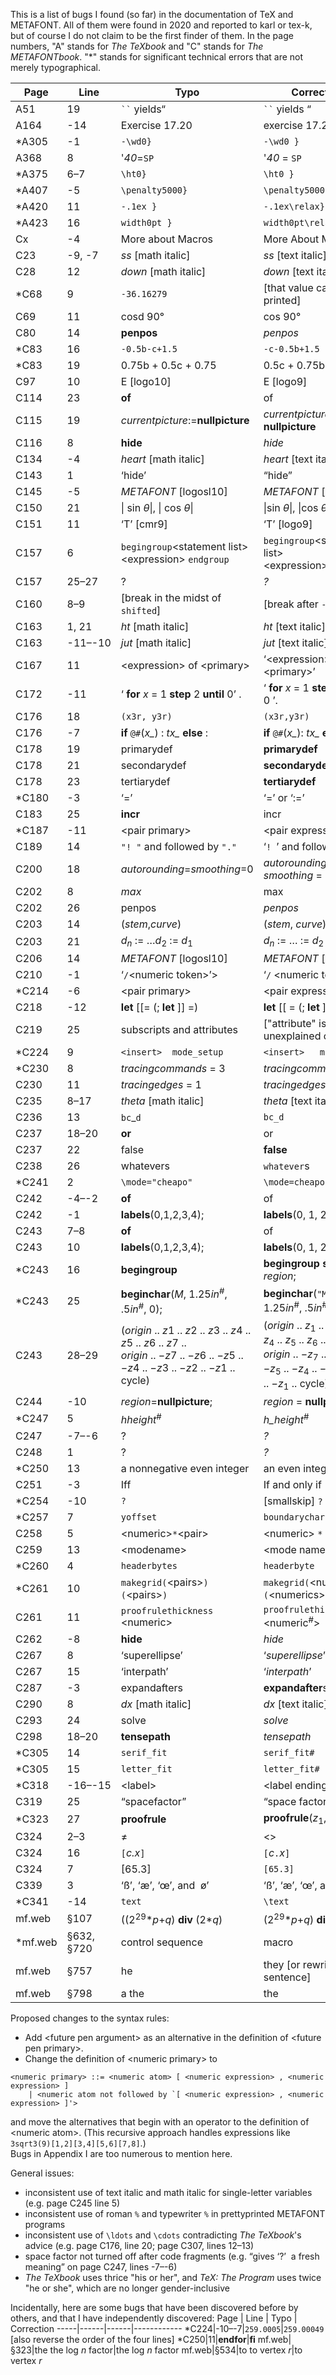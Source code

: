 This is a list of bugs I found (so far) in the documentation of TeX and METAFONT. All of them were found in 2020 and reported to karl or tex-k, but of course I do not claim to be the first finder of them. In the page numbers, "A" stands for _The TeXbook_ and "C" stands for _The METAFONTbook_. "\*" stands for significant technical errors that are not merely typographical.

Page | Line | Typo | Correction
-----|------|------|------------
A51|19|<code>``</code> yields“|<code>``</code> yields “
A164|-14|Exercise 17.20|exercise 17.20
\*A305|-1|`-\wd0}`|`-\wd0 }`
A368|8|'*40*=`SP`|'*40* = `SP`
\*A375|6–7|`\ht0}`|`\ht0 }`
\*A407|-5|`\penalty5000}`|`\penalty5000 }`
\*A420|11|`-.1ex }`|`-.1ex\relax}`
\*A423|16|`width0pt }`|`width0pt\relax}`
Cx|-4|More about Macros|More About Macros
C23|-9, -7|*ss* [math italic]|*ss* [text italic]
C28|12|*down* [math italic]|*down* [text italic]
\*C68|9|`-36.16279`|[that value can't be printed]
C69|11|cosd 90°|cos 90°
C80|14|**penpos**|*penpos*
\*C83|16|`-0.5b-c+1.5`|`-c-0.5b+1.5`
\*C83|19|0.75b + 0.5c + 0.75|0.5c + 0.75b + 0.75
C97|10|E [logo10]|E [logo9]
C114|23|**of**|of
C115|19|*currentpicture*:=**nullpicture**|*currentpicture* := **nullpicture**
C116|8|**hide**|*hide*
C134|-4|*heart* [math italic]|*heart* [text italic]
C143|1|‘hide’|“hide”
C145|-5|*METAFONT* [logosl10]|*METAFONT* [logosl9]
C150|21|\| sin *θ*\|, \| cos *θ*\||\|sin *θ*\|, \|cos *θ*\|
C151|11|‘T’ [cmr9]|‘T’ [logo9]
C157|6|`begingroup`\<statement list\>\<expression\> `endgroup`|`begingroup`\<statement list\>\<expression\>`endgroup`
C157|25–27|?|*?*
C160|8–9|[break in the midst of `shifted`]|[break after `->`]
C163|1, 21|*ht* [math italic]|*ht* [text italic]
C163|-11–-10|*jut* [math italic]|*jut* [text italic]
C167|11|\<expression\> of \<primary\>|‘\<expression\> of \<primary\>’
C172|-11|‘ **for** *x* = 1 **step** 2 **until** 0’ .|‘ **for** *x* = 1 **step** 2 **until** 0 ’.
C176|18|`(x3r, y3r)`|`(x3r,y3r)`
C176|-7|**if** `@#`(*x_*) : *tx_* **else** :|**if** `@#`(*x_*): *tx_* **else**:
C178|19|primarydef|**primarydef**
C178|21|secondarydef|**secondarydef**
C178|23|tertiarydef|**tertiarydef**
\*C180|-3|‘=’|‘=’ or ‘:=’
C183|25|**incr**|incr
\*C187|-11|\<pair primary\>|\<pair expression\>
C189|14|`"! "` and followed by `"."`|‘`! `’ and followed by ‘`.`’
C200|18|*autorounding*=*smoothing*=0|*autorounding* = *smoothing* = 0
C202|8|*max*|max
C202|26|penpos|*penpos*
C203|14|(*stem*,*curve*)|(*stem*, *curve*)
C203|21|*d*<sub>*n*</sub> := …*d*<sub>2</sub> := *d*<sub>1</sub>|*d*<sub>*n*</sub> := … := *d*<sub>2</sub> := *d*<sub>1</sub>
C206|14|*METAFONT* [logosl10]|*METAFONT* [logosl9]
C210|-1|‘`/`\<numeric token\>’\>|‘`/` \<numeric token\>’ \>
\*C214|-6|\<pair primary\>|\<pair expression\>
C218|-12|**let** [[= (; **let** ]] =)|**let** [[ = (; **let** ]] = )
C219|25|subscripts and attributes|["attribute" is an unexplained concept]
\*C224|9|<code>&lt;insert&gt;&nbsp;&nbsp;mode_setup</code>|<code>&lt;insert&gt;&nbsp;&nbsp;&nbsp;mode_setup</code>
\*C230|8|*tracingcommands* = 3|*tracingcommands* ≥ 3
C230|11|*tracingedges* = 1|*tracingedges* := 1
C235|8–17|*theta* [math italic]|*theta* [text italic]
C236|13|`bc`\_`d`|`bc_d`
C237|18–20|**or**|or
C237|22|false|**false**
C238|26|whatevers|`whatever`s
\*C241|2|`\mode="cheapo"`|`\mode=cheapo`
C242|-4–-2|**of**|of
C242|-1|**labels**(0,1,2,3,4);|**labels**(0, 1, 2, 3, 4);
C243|7–8|**of**|of
C243|10|**labels**(0,1,2,3,4);|**labels**(0, 1, 2, 3, 4);
\*C243|16|**begingroup**|**begingroup** **save** *region*;
\*C243|25|**beginchar**(*M*, 1.25*in*<sup>#</sup>, .5*in*<sup>#</sup>, 0);|**beginchar**(`"M"`, 1.25*in*<sup>#</sup>, .5*in*<sup>#</sup>, 0);
C243|28–29|(*origin* .. *z*1 .. *z*2 .. *z*3 .. *z*4 .. *z*5 .. *z*6 .. *z*7 ..<br>*origin* .. −*z*7 .. −*z*6 .. −*z*5 .. −*z*4 .. −*z*3 .. −*z*2 .. −*z*1 .. cycle)|(*origin* .. *z*<sub>1</sub> .. *z*<sub>2</sub> .. *z*<sub>3</sub> .. *z*<sub>4</sub> .. *z*<sub>5</sub> .. *z*<sub>6</sub> .. *z*<sub>7</sub> ..<br>*origin* .. −*z*<sub>7</sub> .. −*z*<sub>6</sub> .. −*z*<sub>5</sub> .. −*z*<sub>4</sub> .. −*z*<sub>3</sub> .. −*z*<sub>2</sub> .. −*z*<sub>1</sub> .. cycle)
C244|-10|*region*=**nullpicture**;|*region* = **nullpicture**;
\*C247|5|*hheight*<sup>#</sup>|*h_height*<sup>#</sup>
C247|-7–-6|?|*?*
C248|1|?|*?*
\*C250|13|a nonnegative even integer|an even integer
C251|-3|Iff|If and only if
\*C254|-10|`?`|[smallskip] `?`
\*C257|7|`yoffset`|`boundarychar`
C258|5|\<numeric\>`*`\<pair\>|\<numeric\> `*` \<pair\>
C259|13|\<modename\>|\<mode name\>
\*C260|4|`headerbytes`|`headerbyte`
\*C261|10|`makegrid(`\<pairs\>`)(`\<pairs\>`)`|`makegrid(`\<numerics\>`)(`\<numerics\>`)`
C261|11|`proofrulethickness` \<numeric\>|`proofrulethickness` \<numeric<sup>#</sup>\>
C262|-8|**hide**|*hide*
C267|8|‘superellipse’|‘*superellipse*’
C267|15|‘interpath’|‘*interpath*’
C287|-3|expandafters|**expandafter**s
C290|8|*dx* [math italic]|*dx* [text italic]
C293|24|solve|*solve*
C298|18–20|**tensepath**|*tensepath*
\*C305|14|`serif_fit`|`serif_fit#`
\*C305|15|`letter_fit`|`letter_fit#`
\*C318|-16–-15|\<label\>|\<label ending with `:`\>
C319|25|“spacefactor”|“space factor”
\*C323|27|**proofrule**|**proofrule**(*z*<sub>1</sub>, *z*<sub>2</sub>)
C324|2–3|≠|\<\>
C324|16|`[`*c.x*`]`|`[`*c*`.`*x*`]`
C324|7|[65.3]|`[65.3]`
C339|3|‘ß’, ‘æ’, ‘œ’, and &nbsp;ø’|‘ß’, ‘æ’, ‘œ’, and ‘ø’
\*C341|-14|`text`|`\text`
mf.web|§107|((2<sup>29</sup>\**p*+*q*) **div** (2\**q*)|(2<sup>29</sup>\**p*+*q*) **div** (2\**q*)
\*mf.web|§632, §720|control sequence|macro
mf.web|§757|he|they [or rewrite the sentence]
mf.web|§798|a the|the

Proposed changes to the syntax rules:
- Add \<future pen argument\> as an alternative in the definition of \<future pen primary\>.</li>
- Change the definition of \<numeric primary\> to 
```
<numeric primary> ::= <numeric atom> [ <numeric expression> , <numeric expression> ]
    | <numeric atom not followed by `[ <numeric expression> , <numeric expression> ]'>
```
and move the alternatives that begin with an operator to the definition of \<numeric atom\>. (This recursive approach handles expressions like `3sqrt3(9)[1,2][3,4][5,6][7,8]`.)    
Bugs in Appendix I are too numerous to mention here.

General issues:
- inconsistent use of text italic and math italic for single-letter variables (e.g. page C245 line 5)
- inconsistent use of roman `%` and typewriter `%` in prettyprinted METAFONT programs
- inconsistent use of `\ldots` and `\cdots` contradicting *The TeXbook*'s advice (e.g. page C176, line 20; page C307, lines 12–13)
- space factor not turned off after code fragments (e.g. “gives ‘?’&nbsp; a fresh meaning” on page C247, lines -7–-6)
- *The TeXbook* uses thrice "his or her", and *TeX: The Program* uses twice "he or she", which are no longer gender-inclusive

Incidentally, here are some bugs that have been discovered before by others, and that I have independently discovered:
Page | Line | Typo | Correction
-----|------|------|------------
\*C224|-10–-7|`259.0005`|`259.00049` [also reverse the order of the four lines]
\*C250|11|**endfor**|**fi**
mf.web|§323|the the log *n* factor|the log *n* factor
mf.web|§534|to to vertex *r*|to vertex *r*
